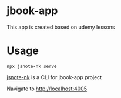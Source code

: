 # jbook-app

This app is created based on udemy lessons

# Usage

```npx jsnote-nk serve```

[jsnote-nk](https://www.npmjs.com/package/jsnote-nk) is a CLI for jbook-app project

Navigate to [http://localhost:4005](http://localhost:4005)
